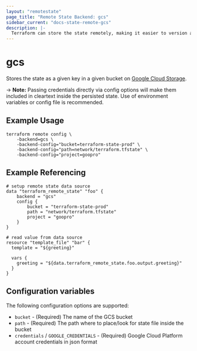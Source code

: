 ```yaml
---
layout: "remotestate"
page_title: "Remote State Backend: gcs"
sidebar_current: "docs-state-remote-gcs"
description: |-
  Terraform can store the state remotely, making it easier to version and work with in a team.
---
```


# gcs

Stores the state as a given key in a given bucket on [Google Cloud Storage](https://cloud.google.com/storage/).

-> **Note:** Passing credentials directly via config options will
make them included in cleartext inside the persisted state.
Use of environment variables or config file is recommended.

## Example Usage

```
terraform remote config \
	-backend=gcs \
	-backend-config="bucket=terraform-state-prod" \
	-backend-config="path=network/terraform.tfstate" \
	-backend-config="project=goopro"
```

## Example Referencing

```hcl
# setup remote state data source
data "terraform_remote_state" "foo" {
	backend = "gcs"
	config {
		bucket = "terraform-state-prod"
		path = "network/terraform.tfstate"
		project = "goopro"
	}
}

# read value from data source
resource "template_file" "bar" {
  template = "${greeting}"

  vars {
    greeting = "${data.terraform_remote_state.foo.output.greeting}"
  }
}
```

## Configuration variables

The following configuration options are supported:

 * `bucket` - (Required) The name of the GCS bucket
 * `path` - (Required) The path where to place/look for state file inside the bucket
 * `credentials` / `GOOGLE_CREDENTIALS` - (Required) Google Cloud Platform account credentials in json format

